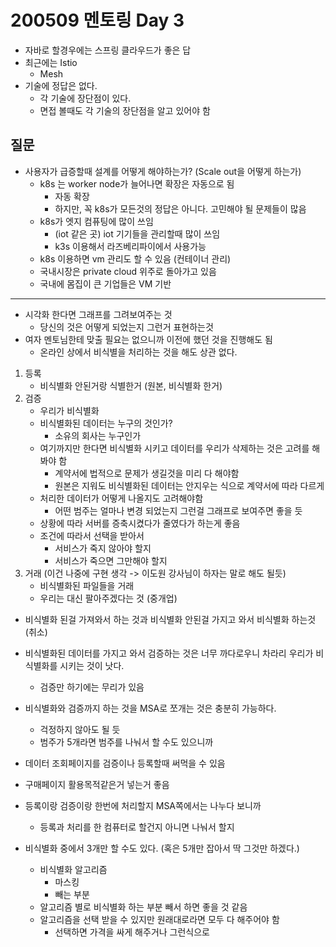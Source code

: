 # 200509 멘토링 Day 3

- 자바로 할경우에는 스프링 클라우드가 좋은 답
- 최근에는  Istio
  - Mesh
- 기술에 정답은 없다. 
  - 각 기술에 장단점이 있다.
  - 면접 볼때도 각 기술의 장단점을 알고 있어야 함



## 질문

- 사용자가 급증할때 설계를 어떻게 해야하는가? (Scale out을 어떻게 하는가)
  - k8s 는 worker node가 늘어나면 확장은 자동으로 됨
    - 자동 확장 
    - 하지만, 꼭 k8s가 모든것의 정답은 아니다. 고민해야 될 문제들이 많음
  - k8s가 엣지 컴퓨팅에 많이 쓰임
    - (iot 같은 곳) iot 기기들을 관리할때 많이 쓰임 
    - k3s 이용해서 라즈베리파이에서 사용가능
  - k8s 이용하면 vm 관리도 할 수 있음 (컨테이너 관리)
  - 국내시장은 private cloud 위주로 돌아가고 있음
  - 국내에 몸집이 큰 기업들은 VM 기반



---

- 시각화 한다면 그래프를 그려보여주는 것
  - 당신의 것은 어떻게 되었는지 그런거 표현하는것
- 여자 멘토님한테 맞출 필요는 없으니까 이전에 했던 것을 진행해도 됨
  - 온라인 상에서 비식별을 처리하는 것을 해도 상관 없다.

1. 등록
   - 비식별화 안된거랑 식별한거 (원본, 비식별화 한거)
2. 검증
   - 우리가 비식별화
   - 비식별화된 데이터는 누구의 것인가?
     - 소유의 회사는 누구인가
   - 여기까지만 한다면 비식별화 시키고 데이터를 우리가 삭제하는 것은 고려를 해봐야 함
     - 계약서에 법적으로 문제가 생길것을 미리 다 해야함
     - 원본은 지워도 비식별화된 데이터는 안지우는 식으로 계약서에 따라 다르게
   - 처리한 데이터가 어떻게 나올지도 고려해야함
     - 어떤 범주는 얼마나 변경 되었는지 그런걸 그래프로 보여주면 좋을 듯
   - 상황에 따라 서버를 증축시켰다가 줄였다가 하는게 좋음
   - 조건에 따라서 선택을 받아서 
     - 서비스가 죽지 않아야 할지
     - 서비스가 죽으면 그만해야 할지
3. 거래 (이건 나중에 구현 생각 -> 이도원 강사님이 하자는 말로 해도 될듯)
   - 비식별화된 파일들을 거래
   - 우리는 대신 팔아주겠다는 것 (중개업)



- 비식별화 된걸 가져와서 하는 것과 비식별화 안된걸 가지고 와서 비식별화 하는것 (취소)
- 비식별화된 데이터를 가지고 와서 검증하는 것은 너무 까다로우니 차라리 우리가 비식별화를 시키는 것이 낫다.
  - 검증만 하기에는 무리가 있음
- 비식별화와 검증까지 하는 것을 MSA로 쪼개는 것은 충분히 가능하다. 
  - 걱정하지 않아도 될 듯
  - 범주가 5개라면 범주를 나눠서 할 수도 있으니까

- 데이터 조회페이지를 검증이나 등록할때 써먹을 수 있음
- 구매페이지 활용목적같은거 넣는거 좋음
- 등록이랑 검증이랑 한번에 처리할지 MSA쪽에서는 나누다 보니까
  - 등록과 처리를 한 컴퓨터로 할건지 아니면 나눠서 할지

- 비식별화 중에서 3개만 할 수도 있다. (혹은 5개만 잡아서 딱 그것만 하겠다.)

  - 비식별화 알고리즘 
    - 마스킹
    - 빼는 부분
  - 알고리즘 별로 비식별화 하는 부분 빼서 하면 좋을 것 같음
  - 알고리즘을 선택 받을 수 있지만 원래대로라면 모두 다 해주어야 함
    - 선택하면 가격을 싸게 해주거나 그런식으로

  